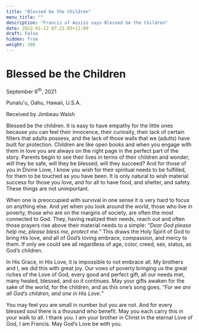 ```yaml
---
title: "Blessed be the Children"
menu_title: ""
description: "Francis of Assisi says Blessed be the Children"
date: 2022-01-12 07:21:03+11:00
draft: False
hidden: True
weight: 386
---
```

# Blessed be the Children

September 6<sup>th</sup>, 2021

Punalu'u, Oahu, Hawaii, U.S.A.

Received by Jimbeau Walsh



Blessed be the children. It is easy to have empathy for the little ones because you can feel their innocence, their curiosity, their lack of certain filters that adults possess, and the lack of those walls that we (adults) have built for protection. Children are like open books and when you engage with them in love you are always on the right page in the perfect part of the story. Parents begin to see their lives in terms of their children and wonder, will they be safe, will they be blessed, will they succeed? And for those of you in Divine Love, I know you wish for their spiritual needs to be fulfilled, for them to be touched as you have been. It is only natural to wish material success for those you love, and for all to have food, and shelter, and safety. These things are not unimportant.
 
When one is preoccupied with survival in one sense it is very hard to focus on anything else. And yet when you look around the world, those who live in poverty, those who are on the margins of society, are often the most connected to God. They, having realized their needs, reach out and often those prayers rise above their material needs to a simple: *“Dear God please help me, please bless me, protect me.”* This draws the Holy Spirit of God to bring His love, and all of God’s loving embrace, compassion, and mercy to them. If only we could see all regardless of age, color, creed, sex, status, as God’s children.
    
In His Grace, in His Love, it is impossible to not embrace all. My brothers and I, we did this with great joy. Our vows of poverty bringing us the great riches of the Love of God, every good and perfect gift, all our needs met, many healed, blessed, and so it continues. May your gifts awaken for the sake of the world, for the children, and as this one’s song goes, *“For we are all God’s children, and one in His Love.”* 
  
  
You may feel you are small in number but you are not. And for every blessed soul there is a thousand who benefit. May you each carry this in your walk to all. I thank you. I am your brother in Christ in the eternal Love of God, I am Francis. May God’s Love be with you.